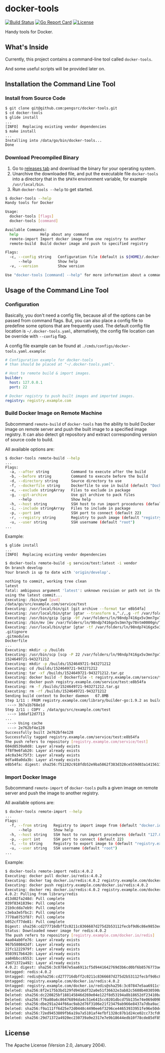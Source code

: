 # docker-tools

[![Build Status](https://travis-ci.org/pengsrc/docker-tools.svg?branch=master)](https://travis-ci.org/pengsrc/docker-tools)
[![Go Report Card](https://goreportcard.com/badge/github.com/pengsrc/docker-tools)](https://goreportcard.com/report/github.com/pengsrc/docker-tools)
[![License](http://img.shields.io/badge/license-apache%20v2-blue.svg)](https://github.com/pengsrc/docker-tools/blob/master/LICENSE)

Handy tools for Docker.

## What's Inside

Currently, this project contains a command-line tool called `docker-tools`.

And some useful scripts will be provided later on.

## Installation the Command Line Tool

### Install from Source Code

``` bash
$ git clone git@github.com:pengsrc/docker-tools.git
$ cd docker-tools
$ glide install
...
[INFO]	Replacing existing vendor dependencies
$ make install
...
Installing into /data/go/bin/docker-tools...
Done
```

### Download Precompiled Binary

1. Go to [releases tab](https://github.com/pengsrc/docker-tools/releases) and download the binary for your operating system.
2. Unarchive the downloaded file, and put the executable file `docker-tools` into a directory that in the `$PATH` environment variable, for example `/usr/local/bin`.
3. Run `docker-tools --help` to get started.

``` Bash
$ docker-tools --help
Handy tools for Docker

Usage:
  docker-tools [flags]
  docker-tools [command]

Available Commands:
  help          Help about any command
  remote-import Import docker image from one registry to another
  remote-build  Build docker image and push to specified registry

Flags:
  -c, --config string   Configuration file (default is ${HOME}/.docker-tools.yaml)
      --help            Show help
  -v, --version         Show version

Use "docker-tools [command] --help" for more information about a command.
```

## Usage of the Command Line Tool

### Configuration

Basically, you don't need a config file, because all of the options can be passed from command flags. But, you can also place a config file to predefine some options that are frequently used. The default config file location is `~/.docker-tools.yaml`, alternatively, the config file location can be override with `--config` flag.

A config file example can be found at `./cmds/configs/docker-tools.yaml.example`:

``` YAML
# Configuration example for docker-tools
# than should be placed at "~/.docker-tools.yaml".

# Host to remote build & import images.
builder:
  host: 127.0.0.1
  port: 22

# Docker registry to push built images and imported images.
registry: registry.example.com
```


### Build Docker Image on Remote Machine

Subcommand `remote-build` of `docker-tools` has the ability to build Docker image on remote server and push the built image to a specified image registry. It can also detect git repository and extract corresponding version of source code to build.

All available options are:

``` Bash
$ docker-tools remote-build --help
...
Flags:
  -a, --after string          Command to execute after the build
  -b, --before string         Command to execute before the build
  -d, --directory string      Source directory to use
  -f, --dockerfile string     Dockerfile to use in build (default "Dockerfile")
  -e, --exclude stringArray   Files to exclude in package
  -g, --git-archive           Use git archive to pack files
      --help                  Show help
  -h, --host string           SSH host to run import procedures (default "127.0.0.1")
  -i, --include stringArray   Files to include in package
  -p, --port int              SSH port to connect (default 22)
  -r, --registry string       Registry to push image (default "registry.example.com")
  -u, --user string           SSH username (default "root")
...
```

Example:

``` Bash
$ glide install
...
[INFO]	Replacing existing vendor dependencies

$ docker-tools remote-build -g service/test:latest -i vendor
On branch develop
Your branch is up to date with 'origin/develop'.

nothing to commit, working tree clean
latest
fatal: ambiguous argument 'latest': unknown revision or path not in the working tree.
using the latest commit...
Executing: /bin/pwd [pwd]
/data/go/src/example.com/service/test
Executing: /usr/local/bin/git [git archive --format tar e8b54fa]
Executing: /usr/local/bin/gtar [gtar --transform s,^./,,g -rf /var/folders/ln/98ndp7416gx5v3mn7gv78ntm0000gn/T/1524649721-943271212 vendor]
Executing: /usr/bin/gzip [gzip -9f /var/folders/ln/98ndp7416gx5v3mn7gv78ntm0000gn/T/1524649721-943271212]
Executing: /bin/mv [mv /var/folders/ln/98ndp7416gx5v3mn7gv78ntm0000gn/T/1524649721-943271212.gz /var/folders/ln/98ndp7416gx5v3mn7gv78ntm0000gn/T/1524649721-943271212]
Executing: /usr/local/bin/gtar [gtar -tf /var/folders/ln/98ndp7416gx5v3mn7gv78ntm0000gn/T/1524649721-943271212]
.gitignore
.gitmodules
Dockerfile
...
Executing: mkdir -p /builds
Executing: /usr/bin/scp [scp -P 22 /var/folders/ln/98ndp7416gx5v3mn7gv78ntm0000gn/T/1524649721-943271212 root@127.0.0.1:/builds/1524649721-943271212.tar.gz]
1524649721-943271212                                                                          100%   13MB   7.4MB/s   00:01
Executing: mkdir -p /builds/1524649721-943271212
Executing: cd /builds/1524649721-943271212
Executing: tar -xf /builds/1524649721-943271212.tar.gz
Executing: docker build -f Dockerfile -t registry.example.com/service/test:e8b54fa .
Executing: docker push registry.example.com/service/test:e8b54fa
Executing: rm -f /builds/1524649721-943271212.tar.gz
Executing: rm -rf /builds/1524649721-943271212
Sending build context to Docker daemon   67.8MB
Step 1/11 : FROM registry.example.com/library/builder-go:1.9.2 as builder
 ---> 3b7a1b768e1d
Step 2/11 : COPY . /data/go/src/example.com/test
 ---> 1ddaf12d7713
...
 ---> Using cache
 ---> 2e762bf4e128
Successfully built 2e762bf4e128
Successfully tagged registry.example.com/service/test:e8b54fa
The push refers to repository [registry.example.com/service/test]
604d8539a0d8: Layer already exists
ff8f9e6fab20: Layer already exists
a4c0a34c75f3: Layer already exists
9dfa40a0da3b: Layer already exists
e8b54fa: digest: sha256:f51282c918fdb52e9ba5862f383d328ce559d03a1415611660623505f93e2893 size: 1157
```

### Import Docker Image

Subcommand `remote-import` of `docker-tools` pulls a given image on remote server and push the image to another registry.

All available options are:

``` Bash
$ docker-tools remote-import --help
...
Flags:
  -f, --from string   Registry to import image from (default "docker.io")
      --help          Show help
  -h, --host string   SSH host to run import procedures (default "127.0.0.1")
  -p, --port int      SSH port to connect (default 22)
  -t, --to string     Registry to export image to (default "registry.example.com")
  -u, --user string   SSH username (default "root")
...
```

Example:

``` Bash
$ docker-tools remote-import redis:4.0.2
Executing: docker pull docker.io/redis:4.0.2
Executing: docker tag docker.io/redis:4.0.2 registry.example.com/docker.io/redis:4.0.2
Executing: docker push registry.example.com/docker.io/redis:4.0.2
Executing: docker rmi docker.io/redis:4.0.2 registry.example.com/docker.io/redis:4.0.2
4.0.2: Pulling from library/redis
d13d02fa248d: Pull complete
039f8341839e: Pull complete
21b9cdda7eb9: Pull complete
c3eba3e5fbc2: Pull complete
7778a0753f87: Pull complete
b052cf77de81: Pull complete
Digest: sha256:cd277716dbff2c0211c8366687d275d2b53112fecbf9d6c86e9853edb0900956
Status: Downloaded newer image for redis:4.0.2
The push refers to repository [registry.example.com/docker.io/redis]
4aa04ab0fe76: Layer already exists
967b580842df: Layer already exists
22fc1222979f: Layer already exists
9503917b6420: Layer already exists
aa84bbcc6553: Layer already exists
29d71372a492: Layer already exists
4.0.2: digest: sha256:3c07847e5aa6911cf5d9441642769d3b6cd0bf6b8576773ae3a0742056b9dd47 size: 1571
Untagged: redis:4.0.2
Untagged: redis@sha256:cd277716dbff2c0211c8366687d275d2b53112fecbf9d6c86e9853edb0900956
Untagged: registry.example.com/docker.io/redis:4.0.2
Untagged: registry.example.com/docker.io/redis@sha256:3c07847e5aa6911cf5d9441642769d3b6cd0bf6b8576773ae3a0742056b9dd47
Deleted: sha256:8f2e175b3bd129fd9416df32a0e51f36632e3ab82c5608b4030590ad79f0be12
Deleted: sha256:dc220825bf188145846d269e04e122f8d53194a8b18652df23410ba114dde020
Deleted: sha256:f76a80a6c86476894da4c51e6415cc0201dbcd75b135e74e069d09bc51bcd094
Deleted: sha256:dbe291a244f66ac9ab2d76f3106e21f23479ab966e8437a7dba9ac13b0a9a793
Deleted: sha256:f9a111ff6d25e72d0448c4490ee6f3296ce44653933951fe96e50dcd809f35dc
Deleted: sha256:72ed9453809fb6a19a7a5101af4efbf1328c87b1d24ce02cc73cfd034f125166
Deleted: sha256:29d71372a4920ec230739a9e2317e7e9b18644edb10f78cde85df85e6ab85fc2
```

## License

The Apache License (Version 2.0, January 2004).
